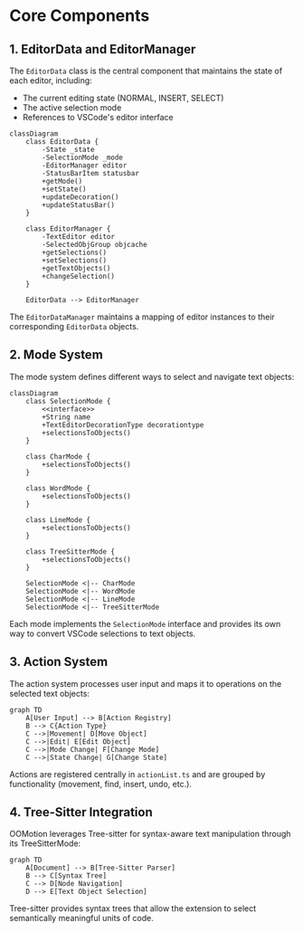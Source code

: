# Core Components

## 1. EditorData and EditorManager

The `EditorData` class is the central component that maintains the state of each editor, including:
- The current editing state (NORMAL, INSERT, SELECT)
- The active selection mode
- References to VSCode's editor interface

```mermaid
classDiagram
    class EditorData {
        -State _state
        -SelectionMode _mode
        -EditorManager editor
        -StatusBarItem statusbar
        +getMode()
        +setState()
        +updateDecoration()
        +updateStatusBar()
    }
    
    class EditorManager {
        -TextEditor editor
        -SelectedObjGroup objcache
        +getSelections()
        +setSelections()
        +getTextObjects()
        +changeSelection()
    }
    
    EditorData --> EditorManager
```

The `EditorDataManager` maintains a mapping of editor instances to their corresponding `EditorData` objects.

## 2. Mode System

The mode system defines different ways to select and navigate text objects:

```mermaid
classDiagram
    class SelectionMode {
        <<interface>>
        +String name
        +TextEditorDecorationType decorationtype
        +selectionsToObjects()
    }
    
    class CharMode {
        +selectionsToObjects()
    }
    
    class WordMode {
        +selectionsToObjects()
    }
    
    class LineMode {
        +selectionsToObjects()
    }
    
    class TreeSitterMode {
        +selectionsToObjects()
    }
    
    SelectionMode <|-- CharMode
    SelectionMode <|-- WordMode
    SelectionMode <|-- LineMode
    SelectionMode <|-- TreeSitterMode
```

Each mode implements the `SelectionMode` interface and provides its own way to convert VSCode selections to text objects.

## 3. Action System

The action system processes user input and maps it to operations on the selected text objects:

```mermaid
graph TD
    A[User Input] --> B[Action Registry]
    B --> C{Action Type}
    C -->|Movement| D[Move Object]
    C -->|Edit| E[Edit Object]
    C -->|Mode Change| F[Change Mode]
    C -->|State Change| G[Change State]
```

Actions are registered centrally in `actionList.ts` and are grouped by functionality (movement, find, insert, undo, etc.).

## 4. Tree-Sitter Integration

OOMotion leverages Tree-sitter for syntax-aware text manipulation through its TreeSitterMode:

```mermaid
graph TD
    A[Document] --> B[Tree-Sitter Parser]
    B --> C[Syntax Tree]
    C --> D[Node Navigation]
    D --> E[Text Object Selection]
```

Tree-sitter provides syntax trees that allow the extension to select semantically meaningful units of code.
